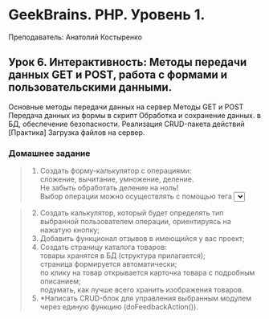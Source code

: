 # GeekBrains. PHP. Уровень 1.

Преподаватель: Анатолий Костыренко

## Урок 6. Интерактивность: Методы передачи данных GET и POST, работа с формами и пользовательскими данными.
Основные методы передачи данных на сервер Методы GET и POST Передача данных из формы в скрипт Обработка и сохранение данных. в БД, обеспечение безопасности. Реализация CRUD-пакета действий [Практика] Загрузка файлов на сервер.

### Домашнее задание  

> 1. Создать форму-калькулятор с операциями:  
   сложение, вычитание, умножение, деление.  
Не забыть обработать деление на ноль!  
Выбор операции можно осуществлять с помощью тега <select>.  
   
> 2. Создать калькулятор, который будет определять тип выбранной пользователем операции, ориентируясь на нажатую кнопку;  
> 3. Добавить функционал отзывов в имеющийся у вас проект;   
> 4. Создать страницу каталога товаров:  
    товары хранятся в БД (структура прилагается);  
    страница формируется автоматически;  
    по клику на товар открывается карточка товара с подробным описанием;  
    подумать, как лучше всего хранить изображения товаров.  
> 5. *Написать CRUD-блок для управления выбранным модулем через единую функцию (doFeedbackAction()).  
